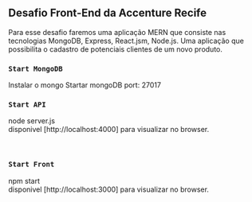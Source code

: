 

## Desafio Front-End da Accenture Recife

Para esse desafio faremos uma aplicação MERN que consiste nas tecnologias MongoDB, Express, React.jsm, Node.js. Uma aplicação que possibilita o cadastro de potenciais clientes de um novo produto.


### `Start MongoDB`

Instalar o mongo
Startar mongoDB
port: 27017

### `Start API`

node server.js <br>
disponivel [http://localhost:4000] para visualizar no browser. 

<br>

### `Start Front`

npm start <br>
disponivel [http://localhost:3000] para visualizar no browser. 


